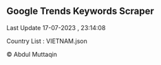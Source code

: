 

## Google Trends Keywords Scraper 
 
Last Update 17-07-2023 , 23:14:08

Country List :
VIETNAM.json



© Abdul Muttaqin 
